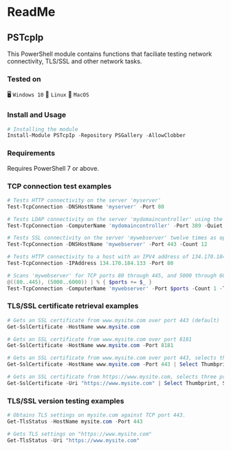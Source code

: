 # ReadMe

## PSTcpIp

This PowerShell module contains functions that faciliate testing network connectivity, TLS/SSL and other network tasks.

### Tested on
:desktop_computer: `Windows 10`
:penguin: `Linux`
:apple: `MacOS`

### Install and Usage

```powershell
# Installing the module
Install-Module PSTcpIp -Repository PSGallery -AllowClobber
```

### Requirements
Requires PowerShell 7 or above.


### TCP connection test examples

```powershell
# Tests HTTP connectivity on the server 'myserver'
Test-TcpConnection -DNSHostName 'myserver' -Port 80

# Tests LDAP connectivity on the server 'mydomaincontroller' using the parameter alias ComputerName with a boolean return value
Test-TcpConnection -ComputerName 'mydomaincontroller' -Port 389 -Quiet

# Tests SSL connectivity on the server 'mywebserver' twelve times as opposed to the default four attempts
Test-TcpConnection -DNSHostName 'mywebserver' -Port 443 -Count 12

# Tests HTTP connectivity to a host with an IPV4 address of 134.170.184.133
Test-TcpConnection -IPAddress 134.170.184.133 -Port 80

# Scans 'mywebserver' for TCP ports 80 through 445, and 5000 through 6000 with a 100 millisecond timeout
@((80..445), (5000..6000)) | % { $ports += $_ }
Test-TcpConnection -ComputerName 'mywebserver' -Port $ports -Count 1 -Timeout 100
```

### TLS/SSL certificate retrieval examples

```powershell
# Gets an SSL certificate from www.mysite.com over port 443 (default)
Get-SslCertificate -HostName www.mysite.com

# Gets an SSL certificate from www.mysite.com over port 8181
Get-SslCertificate -HostName www.mysite.com -Port 8181

# Gets an SSL certificate from www.mysite.com over port 443, selects three properties (Thumprint, Subject, NotAfter) and formats the output as a list
Get-SslCertificate -HostName www.mysite.com -Port 443 | Select Thumbprint, Subject, NotAfter | Format-List

# Gets an SSL certificate from https://www.mysite.com, selects three properties (Thumprint, Subject, NotAfter) and formats the output as a list
Get-SslCertificate -Uri "https://www.mysite.com" | Select Thumbprint, Subject, NotAfter | Format-List
```

### TLS/SSL version testing examples

```powershell
# Obtains TLS settings on mysite.com against TCP port 443.
Get-TlsStatus -HostName mysite.com -Port 443

# Gets TLS settings on "https://www.mysite.com" 
Get-TlsStatus -Uri "https://www.mysite.com"
```
